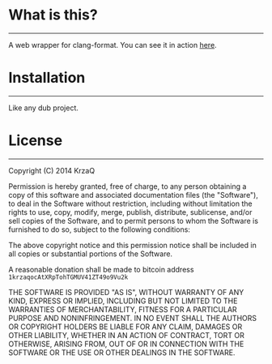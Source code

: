 # What is this?
- - -
A web wrapper for clang-format. You can see it in action [here](http://format.krzaq.cc/).

# Installation
- - -
Like any dub project.

# License
- - -
Copyright (C) 2014 KrzaQ

Permission is hereby granted, free of charge, to any person obtaining a copy of this software and associated documentation files (the "Software"), to deal in the Software without restriction, including without limitation the rights to use, copy, modify, merge, publish, distribute, sublicense, and/or sell copies of the Software, and to permit persons to whom the Software is furnished to do so, subject to the following conditions:

The above copyright notice and this permission notice shall be included in all copies or substantial portions of the Software.

A reasonable donation shall be made to bitcoin address `1krzaqocAtXRpTohTGMUV41ZT49o9Vu2k`

THE SOFTWARE IS PROVIDED "AS IS", WITHOUT WARRANTY OF ANY KIND, EXPRESS OR IMPLIED, INCLUDING BUT NOT LIMITED TO THE WARRANTIES OF MERCHANTABILITY, FITNESS FOR A PARTICULAR PURPOSE AND NONINFRINGEMENT. IN NO EVENT SHALL THE AUTHORS OR COPYRIGHT HOLDERS BE LIABLE FOR ANY CLAIM, DAMAGES OR OTHER LIABILITY, WHETHER IN AN ACTION OF CONTRACT, TORT OR OTHERWISE, ARISING FROM, OUT OF OR IN CONNECTION WITH THE SOFTWARE OR THE USE OR OTHER DEALINGS IN THE SOFTWARE.
